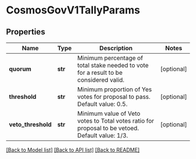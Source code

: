 # CosmosGovV1TallyParams

## Properties
Name | Type | Description | Notes
------------ | ------------- | ------------- | -------------
**quorum** | **str** | Minimum percentage of total stake needed to vote for a result to be  considered valid. | [optional] 
**threshold** | **str** | Minimum proportion of Yes votes for proposal to pass. Default value: 0.5. | [optional] 
**veto_threshold** | **str** | Minimum value of Veto votes to Total votes ratio for proposal to be  vetoed. Default value: 1/3. | [optional] 

[[Back to Model list]](../README.md#documentation-for-models) [[Back to API list]](../README.md#documentation-for-api-endpoints) [[Back to README]](../README.md)

